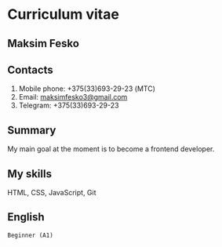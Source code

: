 # Curriculum vitae

## Maksim Fesko <br>

## Contacts <br>

  1. Mobile phone: +375(33)693-29-23 (МТС)<br>
  2. Email: maksimfesko3@gmail.com<br> 
  3. Telegram: +375(33)693-29-23<br>

## Summary

  My main goal at the moment is to become a frontend developer.<br>

## My skills

  HTML, CSS, JavaScript, Git<br>

## English
    Beginner (А1)

